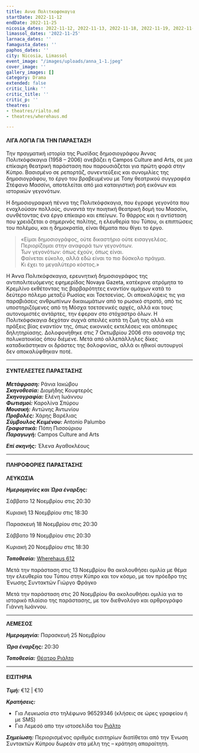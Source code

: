 ```yaml
---
title: Αννα Πολιτκοφσκαγια
startDate: 2022-11-12
endDate: 2022-11-25
nicosia_dates: 2022-11-12, 2022-11-13, 2022-11-18, 2022-11-19, 2022-11-20
limassol_dates: '2022-11-25'
larnaca_dates: ''
famagusta_dates: ''
paphos_dates: ''
city: Nicosia, Limassol
event_image: "/images/uploads/anna_1-1.jpeg"
cover_image: ''
gallery_images: []
category: Drama
extended: false
critic_link: ''
critic_title: ''
critic_p: ''
theatres:
- theatres/rialto.md
- theatres/wherehaus.md

---
```

#### ΛΙΓΑ ΛΟΓΙΑ ΓΙΑ ΤΗΝ ΠΑΡΑΣΤΑΣΗ

Την πραγματική ιστορία της Ρωσίδας δημοσιογράφου Άννας Πολιτκόφσκαγια (1958 – 2006) ανεβάζει η Campos Culture and Arts, σε μια επίκαιρη θεατρική παράσταση που παρουσιάζεται για πρώτη φορά στην Κύπρο. Βασισμένο σε ρεπορτάζ, συνεντεύξεις και συνομιλίες της δημοσιογράφου, το έργο του βραβευμένου με Tony θεατρικού συγγραφέα Στέφανο Μασσίνι, αποτελείται από μια καταιγιστική ροή εικόνων και ιστορικών γεγονότων.

Η δημοσιογραφική πέννα της Πολιτκόφσκαγια, που έγραφε γεγονότα που ενοχλούσαν πολλούς, συναντά την ποιητική θεατρική δομή του Μασσίνι, συνθέτοντας ένα έργο επίκαιρο και επείγων. Το θάρρος και η αντίσταση που χρειάζεται ο σημερινός πολίτης, η ελευθερία του Τύπου, οι επιπτώσεις του πολέμου, και η δημοκρατία, είναι θέματα που θίγει το έργο.

> «Είμαι δημοσιογράφος, ούτε δικαστήριο ούτε εισαγγελέας.  
> Περιορί́ζομαι στην αναφορά των γεγονότων.  
> Των γεγονότων: όπως έχούν, όπως είναι.  
> Φαίνεται εύκολο, αλλά εδώ είναι το πιο δύσκολο πράγμα.  
> Κι έχει το μεγαλύτερο κόστος.»

Η Άννα Πολιτκόφσκαγια, ερευνητική δημοσιογράφος της αντιπολιτευόμενης εφημερίδας Novaya Gazeta, κατέκρινε ατρόμητα το Κρεμλίνο εκθέτοντας τις βαρβαρότητες εναντίον αμάχων κατά το δεύτερο πόλεμο μεταξύ Ρωσίας και Τσετσενίας. Οι αποκαλύψεις τις για παραβιάσεις ανθρωπίνων δικαιωμάτων από το ρωσικό στρατό, από τις υποστηριζόμενες από τη Μόσχα τσετσενικές αρχές, αλλά και τους αυτονομιστές αντάρτες, την έφεραν στο στόχαστρο όλων. Η Πολιτκόφσκαγια δεχόταν συχνά απειλές κατά τη ζωή της αλλά και πράξεις βίας εναντίον της, όπως εικονικές εκτελέσεις και απόπειρες δηλητηρίασης. Δολοφονήθηκε στις 7 Οκτωβρίου 2006 στο ασανσέρ της πολυκατοικίας όπου διέμενε. Μετά από αλλεπάλληλες δίκες καταδικάστηκαν οι δράστες της δολοφονίας, αλλά οι ηθικοί αυτουργοί δεν αποκαλύφθηκαν ποτέ.

***

#### ΣΥΝΤΕΛΕΣΤΕΣ ΠΑΡΑΣΤΑΣΗΣ

**_Μετάφραση:_** Ράνια Ιακώβου  
**_Σκηνοθεσία:_** Διομήδης Κουφτερός  
**_Σκηνογραφία:_** Ελένη Ιωάννου  
**_Φωτισμοί:_** Καρολίνα Σπύρου  
**_Μουσική:_** Αντώνης Άντωνίου  
**_Προβολές:_** Χάρης Βαρέλιας  
**_Σύμβουλος Κειμένου:_** Antonio Palumbo  
**_Γραφιστικά:_** Πόπη Πισσούριου  
**_Παραγωγή:_** Campos Culture and Arts

**_Επί σκηνής:_** Έ́λενα Αγαθοκλέους

***

#### ΠΛΗΡΟΦΟΡΙΕΣ ΠΑΡΑΣΤΑΣΗΣ

**ΛΕΥΚΩΣΙΑ**

**_Ημερομηνίες και Ώρα έναρξης:_**

Σάββατο 12 Νοεμβρίου στις 20:30

Κυριακή 13 Νοεμβρίου στις 18:30

Παρασκευή 18 Νοεμβρίου στις 20:30

Σάββατο 19 Νοεμβρίου στις 20:30

Κυριακή 20 Νοεμβρίου στις 18:30

**_Τοποθεσία:_** [Wherehaus 612](?#map)

Μετά την παράσταση στις 13 Νοεμβρίου θα ακολουθήσει ομιλία με θέμα την ελευθερία του Τύπου στην Κύπρο και τον κόσμο, με τον πρόεδρο της Ένωσης Συντακτών Γιώργο Φράγκο

Μετά την παράσταση στις 20 Νοεμβρίου θα ακολουθήσει ομιλία για το ιστορικό πλαίσιο της παράστασης, με τον διεθνολόγο και αρθρογράφο Γιάννη Ιωάννου.

***

**ΛΕΜΕΣΟΣ**

**_Ημερομηνία:_** Παρασκευή 25 Νοεμβρίου

**_Ώρα έναρξης:_** 20:30

**_Τοποθεσία:_** [Θέατρο Ριάλτο](?#map)

***

#### ΕΙΣΙΤΗΡΙΑ

**_Τιμή:_** €12 | €10

**_Κρατήσεις:_**

* Για Λευκωσία στο τηλέφωνο 96529346 (κλήσεις σε ώρες γραφείου ή με SMS)
* Για Λεμεσό απο την ιστοσελίδα του [Ριάλτο](https://rialto.interticket.com/program/anna-politkophskagia-ena-theatriko-upomnima-2672)

**_Σημείωση:_** Περιορισμένος αριθμός εισιτηρίων διατίθεται από την Ένωση Συντακτών Κύπρου δωρεάν στα μέλη της – κράτηση απαραίτητη.